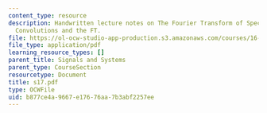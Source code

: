 ```yaml
---
content_type: resource
description: Handwritten lecture notes on The Fourier Transform of Special Functions,
  Convolutions and the FT.
file: https://ol-ocw-studio-app-production.s3.amazonaws.com/courses/16-01-unified-engineering-i-ii-iii-iv-fall-2005-spring-2006/b877ce4a9667e17676aa7b3abf2257ee_s17.pdf
file_type: application/pdf
learning_resource_types: []
parent_title: Signals and Systems
parent_type: CourseSection
resourcetype: Document
title: s17.pdf
type: OCWFile
uid: b877ce4a-9667-e176-76aa-7b3abf2257ee
---
```

